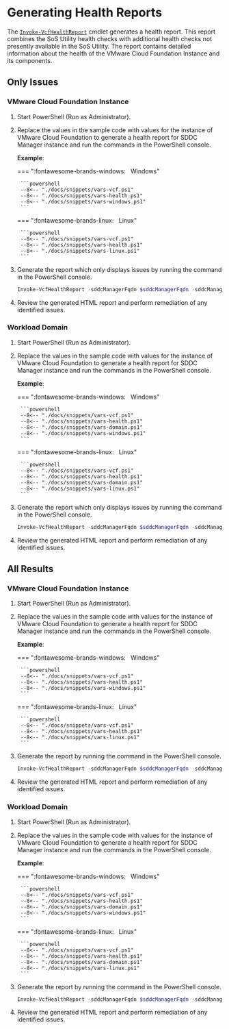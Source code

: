 # Generating Health Reports

The [`Invoke-VcfHealthReport`](../functions/Invoke-VcfHealthReport.md) cmdlet generates a health report. This report combines the SoS Utility health checks with additional health checks not presently available in the SoS Utility. The report contains detailed information about the health of the VMware Cloud Foundation Instance and its components.

## Only Issues

### VMware Cloud Foundation Instance

1. Start PowerShell (Run as Administrator).

2. Replace the values in the sample code with values for the instance of VMware Cloud Foundation to generate a health report for SDDC Manager instance and run the commands in the PowerShell console.

    **Example**:

    === ":fontawesome-brands-windows: &nbsp; Windows"

        ```powershell
        --8<-- "./docs/snippets/vars-vcf.ps1"
        --8<-- "./docs/snippets/vars-health.ps1"
        --8<-- "./docs/snippets/vars-windows.ps1"
        ```

    === ":fontawesome-brands-linux: &nbsp; Linux"

        ```powershell
        --8<-- "./docs/snippets/vars-vcf.ps1"
        --8<-- "./docs/snippets/vars-health.ps1"
        --8<-- "./docs/snippets/vars-linux.ps1"
        ```

3. Generate the report which only displays issues by running the command in the PowerShell console.

    ```powershell
    Invoke-VcfHealthReport -sddcManagerFqdn $sddcManagerFqdn -sddcManagerUser $sddcManagerUser -sddcManagerPass $sddcManagerPass -sddcManagerLocalUser $sddcManagerLocalUser -sddcManagerLocalPass $sddcManagerLocalPass -reportPath $reportPath -allDomains -failureOnly
    ```

4. Review the generated HTML report and perform remediation of any identified issues.

### Workload Domain

1. Start PowerShell (Run as Administrator).

2. Replace the values in the sample code with values for the instance of VMware Cloud Foundation to generate a health report for SDDC Manager instance and run the commands in the PowerShell console.

    **Example**:

    === ":fontawesome-brands-windows: &nbsp; Windows"

        ```powershell
        --8<-- "./docs/snippets/vars-vcf.ps1"
        --8<-- "./docs/snippets/vars-health.ps1"
        --8<-- "./docs/snippets/vars-domain.ps1"
        --8<-- "./docs/snippets/vars-windows.ps1"
        ```

    === ":fontawesome-brands-linux: &nbsp; Linux"

        ```powershell
        --8<-- "./docs/snippets/vars-vcf.ps1"
        --8<-- "./docs/snippets/vars-health.ps1"
        --8<-- "./docs/snippets/vars-domain.ps1"
        --8<-- "./docs/snippets/vars-linux.ps1"
        ```

3. Generate the report which only displays issues by running the command in the PowerShell console.

    ```powershell
    Invoke-VcfHealthReport -sddcManagerFqdn $sddcManagerFqdn -sddcManagerUser $sddcManagerUser -sddcManagerPass $sddcManagerPass -sddcManagerLocalUser $sddcManagerLocalUser -sddcManagerLocalPass $sddcManagerLocalPass -reportPath $reportPath -workloadDomain $workloadDomain -failureOnly
    ```

4. Review the generated HTML report and perform remediation of any identified issues.

## All Results

### VMware Cloud Foundation Instance

1. Start PowerShell (Run as Administrator).

2. Replace the values in the sample code with values for the instance of VMware Cloud Foundation to generate a health report for SDDC Manager instance and run the commands in the PowerShell console.

    **Example**:

    === ":fontawesome-brands-windows: &nbsp; Windows"

        ```powershell
        --8<-- "./docs/snippets/vars-vcf.ps1"
        --8<-- "./docs/snippets/vars-health.ps1"
        --8<-- "./docs/snippets/vars-windows.ps1"
        ```

    === ":fontawesome-brands-linux: &nbsp; Linux"

        ```powershell
        --8<-- "./docs/snippets/vars-vcf.ps1"
        --8<-- "./docs/snippets/vars-health.ps1"
        --8<-- "./docs/snippets/vars-linux.ps1"
        ```

3. Generate the report by running the command in the PowerShell console.

    ```powershell
    Invoke-VcfHealthReport -sddcManagerFqdn $sddcManagerFqdn -sddcManagerUser $sddcManagerUser -sddcManagerPass $sddcManagerPass -sddcManagerLocalUser $sddcManagerLocalUser -sddcManagerLocalPass $sddcManagerLocalPass -reportPath $reportPath -allDomains
    ```

4. Review the generated HTML report and perform remediation of any identified issues.

### Workload Domain

1. Start PowerShell (Run as Administrator).

2. Replace the values in the sample code with values for the instance of VMware Cloud Foundation to generate a health report for SDDC Manager instance and run the commands in the PowerShell console.

    **Example**:

    === ":fontawesome-brands-windows: &nbsp; Windows"

        ```powershell
        --8<-- "./docs/snippets/vars-vcf.ps1"
        --8<-- "./docs/snippets/vars-health.ps1"
        --8<-- "./docs/snippets/vars-domain.ps1"
        --8<-- "./docs/snippets/vars-windows.ps1"
        ```

    === ":fontawesome-brands-linux: &nbsp; Linux"

        ```powershell
        --8<-- "./docs/snippets/vars-vcf.ps1"
        --8<-- "./docs/snippets/vars-health.ps1"
        --8<-- "./docs/snippets/vars-domain.ps1"
        --8<-- "./docs/snippets/vars-linux.ps1"
        ```

3. Generate the report by running the command in the PowerShell console.

    ```powershell
    Invoke-VcfHealthReport -sddcManagerFqdn $sddcManagerFqdn -sddcManagerUser $sddcManagerUser -sddcManagerPass $sddcManagerPass -sddcManagerLocalUser $sddcManagerLocalUser -sddcManagerLocalPass $sddcManagerLocalPass -reportPath $reportPath -workloadDomain $workloadDomain
    ```

4. Review the generated HTML report and perform remediation of any identified issues.
